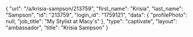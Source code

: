 {
    "url": "\/a\/krisia-sampson\/213759",
    "first_name": "Krisia",
    "last_name": "Sampson",
    "id": "213759",
    "login_id": "1759121",
    "data": {
        "profilePhoto": null,
        "job_title": "My Stylist at Macy's"
    },
    "type": "captivate",
    "layout": "ambassador",
    "title": "Krisia Sampson"
}